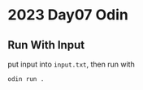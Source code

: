 # 2023 Day07 Odin

## Run With Input

put input into `input.txt`, then run with
```sh
odin run .
```
